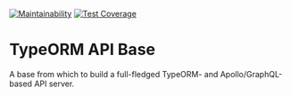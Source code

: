 [![Maintainability](https://api.codeclimate.com/v1/badges/b4000920736f8f52081b/maintainability)](https://codeclimate.com/github/bensaufley/typeorm-api-base/maintainability)
[![Test Coverage](https://api.codeclimate.com/v1/badges/b4000920736f8f52081b/test_coverage)](https://codeclimate.com/github/bensaufley/typeorm-api-base/test_coverage)

# TypeORM API Base

A base from which to build a full-fledged TypeORM- and Apollo/GraphQL-based API server.
